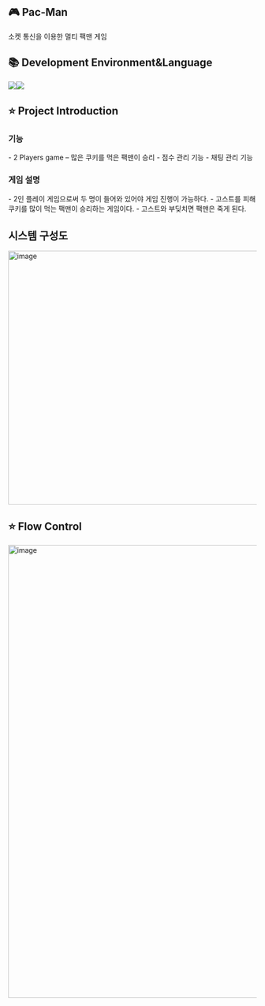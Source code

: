 ## 🎮 Pac-Man
소켓 통신을 이용한 멀티 팩맨 게임

## 📚 Development Environment&Language 
<img src="https://img.shields.io/badge/eclipseide-2C2255?style=flat&logo=eclipse&logoColor=white" /><img src="https://img.shields.io/badge/Java-007396?style=flat&logo=Conda-Forge&logoColor=white" />


## ⭐ Project Introduction
<h3> 기능 </h3>
- 2 Players game – 많은 쿠키를 먹은 팩맨이 승리
- 점수 관리 기능
- 채팅 관리 기능
<br>

<h3> 게임 설명 </h3>
- 2인 플레이 게임으로써 두 명이 들어와 있어야 게임 진행이 가능하다.
- 고스트를 피해 쿠키를 많이 먹는 팩맨이 승리하는 게임이다.
- 고스트와 부딪치면 팩맨은 죽게 된다.

<br>

## 시스템 구성도
<img width="514" alt="image" src="https://user-images.githubusercontent.com/44528897/235651093-50f87049-39fb-4dd2-acbb-cebfa86c2102.png">


## ⭐ Flow Control
<img width="918" alt="image" src="https://user-images.githubusercontent.com/44528897/235650689-a6cd7360-d909-45eb-a5a9-e3f33da3a907.png">
